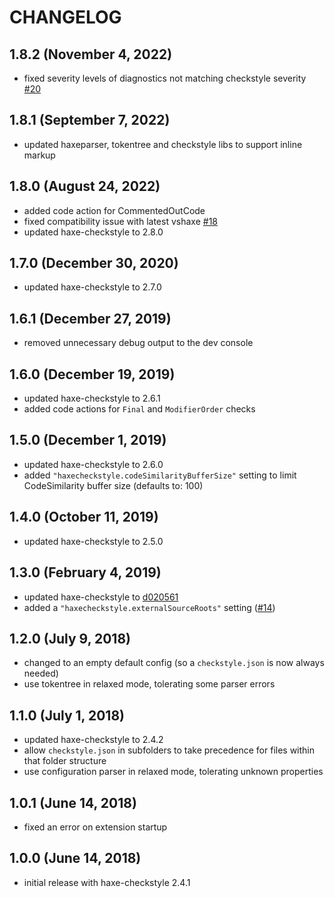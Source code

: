 # CHANGELOG

## 1.8.2 (November 4, 2022)

- fixed severity levels of diagnostics not matching checkstyle severity [#20](https://github.com/vshaxe/vscode-checkstyle/issues/20)

## 1.8.1 (September 7, 2022)

- updated haxeparser, tokentree and checkstyle libs to support inline markup

## 1.8.0 (August 24, 2022)

- added code action for CommentedOutCode
- fixed compatibility issue with latest vshaxe [#18](https://github.com/vshaxe/vscode-checkstyle/issues/18)
- updated haxe-checkstyle to 2.8.0

## 1.7.0 (December 30, 2020)

- updated haxe-checkstyle to 2.7.0

## 1.6.1 (December 27, 2019)

- removed unnecessary debug output to the dev console

## 1.6.0 (December 19, 2019)

- updated haxe-checkstyle to 2.6.1
- added code actions for `Final` and `ModifierOrder` checks

## 1.5.0 (December 1, 2019)

- updated haxe-checkstyle to 2.6.0
- added `"haxecheckstyle.codeSimilarityBufferSize"` setting to limit CodeSimilarity buffer size (defaults to: 100)

## 1.4.0 (October 11, 2019)

- updated haxe-checkstyle to 2.5.0

## 1.3.0 (February 4, 2019)

- updated haxe-checkstyle to [d020561](https://github.com/HaxeCheckstyle/haxe-checkstyle/commit/d0205619089c981895c9fb1621e5164ffe979def)
- added a `"haxecheckstyle.externalSourceRoots"` setting ([#14](https://github.com/vshaxe/vscode-checkstyle/pull/14))

## 1.2.0 (July 9, 2018)

- changed to an empty default config (so a `checkstyle.json` is now always needed)
- use tokentree in relaxed mode, tolerating some parser errors

## 1.1.0 (July 1, 2018)

- updated haxe-checkstyle to 2.4.2
- allow `checkstyle.json` in subfolders to take precedence for files within that folder structure
- use configuration parser in relaxed mode, tolerating unknown properties

## 1.0.1 (June 14, 2018)

- fixed an error on extension startup

## 1.0.0 (June 14, 2018)

- initial release with haxe-checkstyle 2.4.1
